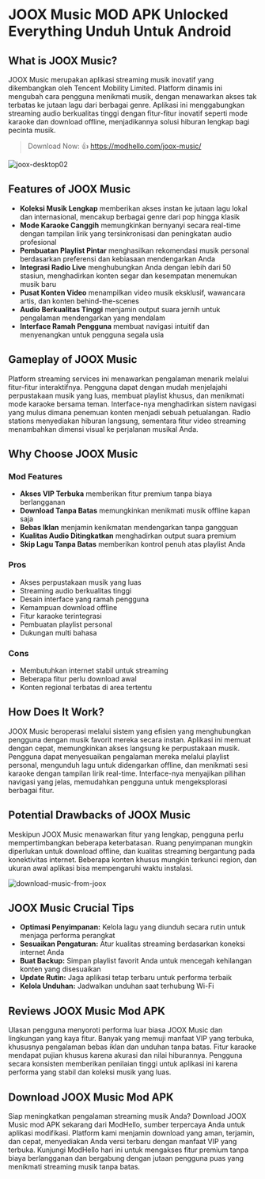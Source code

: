 # JOOX Music MOD APK Unlocked Everything Unduh Untuk Android

## What is JOOX Music?

JOOX Music merupakan aplikasi streaming musik inovatif yang dikembangkan oleh Tencent Mobility Limited. Platform dinamis ini mengubah cara pengguna menikmati musik, dengan menawarkan akses tak terbatas ke jutaan lagu dari berbagai genre. Aplikasi ini menggabungkan streaming audio berkualitas tinggi dengan fitur-fitur inovatif seperti mode karaoke dan download offline, menjadikannya solusi hiburan lengkap bagi pecinta musik.

>Download Now: 👍 https://modhello.com/joox-music/

![joox-desktop02](https://github.com/user-attachments/assets/779d977b-42b8-4065-9124-804b3c944a66)

## Features of JOOX Music

* **Koleksi Musik Lengkap** memberikan akses instan ke jutaan lagu lokal dan internasional, mencakup berbagai genre dari pop hingga klasik
* **Mode Karaoke Canggih** memungkinkan bernyanyi secara real-time dengan tampilan lirik yang tersinkronisasi dan peningkatan audio profesional
* **Pembuatan Playlist Pintar** menghasilkan rekomendasi musik personal berdasarkan preferensi dan kebiasaan mendengarkan Anda
* **Integrasi Radio Live** menghubungkan Anda dengan lebih dari 50 stasiun, menghadirkan konten segar dan kesempatan menemukan musik baru
* **Pusat Konten Video** menampilkan video musik eksklusif, wawancara artis, dan konten behind-the-scenes
* **Audio Berkualitas Tinggi** menjamin output suara jernih untuk pengalaman mendengarkan yang mendalam
* **Interface Ramah Pengguna** membuat navigasi intuitif dan menyenangkan untuk pengguna segala usia

## Gameplay of JOOX Music

Platform streaming services ini menawarkan pengalaman menarik melalui fitur-fitur interaktifnya. Pengguna dapat dengan mudah menjelajahi perpustakaan musik yang luas, membuat playlist khusus, dan menikmati mode karaoke bersama teman. Interface-nya menghadirkan sistem navigasi yang mulus dimana penemuan konten menjadi sebuah petualangan. Radio stations menyediakan hiburan langsung, sementara fitur video streaming menambahkan dimensi visual ke perjalanan musikal Anda.

## Why Choose JOOX Music

### Mod Features
* **Akses VIP Terbuka** memberikan fitur premium tanpa biaya berlangganan
* **Download Tanpa Batas** memungkinkan menikmati musik offline kapan saja
* **Bebas Iklan** menjamin kenikmatan mendengarkan tanpa gangguan
* **Kualitas Audio Ditingkatkan** menghadirkan output suara premium
* **Skip Lagu Tanpa Batas** memberikan kontrol penuh atas playlist Anda

### Pros
* Akses perpustakaan musik yang luas
* Streaming audio berkualitas tinggi
* Desain interface yang ramah pengguna
* Kemampuan download offline
* Fitur karaoke terintegrasi
* Pembuatan playlist personal
* Dukungan multi bahasa

### Cons
* Membutuhkan internet stabil untuk streaming
* Beberapa fitur perlu download awal
* Konten regional terbatas di area tertentu

## How Does It Work?

JOOX Music beroperasi melalui sistem yang efisien yang menghubungkan pengguna dengan musik favorit mereka secara instan. Aplikasi ini memuat dengan cepat, memungkinkan akses langsung ke perpustakaan musik. Pengguna dapat menyesuaikan pengalaman mereka melalui playlist personal, mengunduh lagu untuk didengarkan offline, dan menikmati sesi karaoke dengan tampilan lirik real-time. Interface-nya menyajikan pilihan navigasi yang jelas, memudahkan pengguna untuk mengeksplorasi berbagai fitur.

## Potential Drawbacks of JOOX Music

Meskipun JOOX Music menawarkan fitur yang lengkap, pengguna perlu mempertimbangkan beberapa keterbatasan. Ruang penyimpanan mungkin diperlukan untuk download offline, dan kualitas streaming bergantung pada konektivitas internet. Beberapa konten khusus mungkin terkunci region, dan ukuran awal aplikasi bisa mempengaruhi waktu instalasi.

![download-music-from-joox](https://github.com/user-attachments/assets/5b3e1af4-f114-4c6a-9329-7b57a8320ec2)


## JOOX Music Crucial Tips

* **Optimasi Penyimpanan:** Kelola lagu yang diunduh secara rutin untuk menjaga performa perangkat
* **Sesuaikan Pengaturan:** Atur kualitas streaming berdasarkan koneksi internet Anda
* **Buat Backup:** Simpan playlist favorit Anda untuk mencegah kehilangan konten yang disesuaikan
* **Update Rutin:** Jaga aplikasi tetap terbaru untuk performa terbaik
* **Kelola Unduhan:** Jadwalkan unduhan saat terhubung Wi-Fi

## Reviews JOOX Music Mod APK

Ulasan pengguna menyoroti performa luar biasa JOOX Music dan lingkungan yang kaya fitur. Banyak yang memuji manfaat VIP yang terbuka, khususnya pengalaman bebas iklan dan unduhan tanpa batas. Fitur karaoke mendapat pujian khusus karena akurasi dan nilai hiburannya. Pengguna secara konsisten memberikan penilaian tinggi untuk aplikasi ini karena performa yang stabil dan koleksi musik yang luas.

## Download JOOX Music Mod APK

Siap meningkatkan pengalaman streaming musik Anda? Download JOOX Music mod APK sekarang dari ModHello, sumber terpercaya Anda untuk aplikasi modifikasi. Platform kami menjamin download yang aman, terjamin, dan cepat, menyediakan Anda versi terbaru dengan manfaat VIP yang terbuka. Kunjungi ModHello hari ini untuk mengakses fitur premium tanpa biaya berlangganan dan bergabung dengan jutaan pengguna puas yang menikmati streaming musik tanpa batas.
